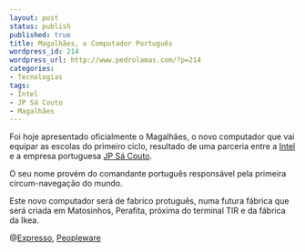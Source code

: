 ```yaml
---
layout: post
status: publish
published: true
title: Magalhães, o Computador Português
wordpress_id: 214
wordpress_url: http://www.pedrolamas.com/?p=214
categories:
- Tecnologias
tags:
- Intel
- JP Sá Couto
- Magalhães
---
```

Foi hoje apresentado oficialmente o Magalhães, o novo computador que vai equipar as escolas do primeiro ciclo, resultado de uma parceria entre a [Intel](http://www.intel.com) e a empresa portuguesa [JP Sá Couto](http://www.jpsacouto.pt/).

O seu nome provém do comandante português responsável pela primeira circum-navegação do mundo.

Este novo computador será de fabrico protuguês, numa futura fábrica que será criada em Matosinhos, Perafita, próxima do terminal TIR e da fábrica da Ikea.

@[Expresso](http://clix.expresso.pt/gen.pl?p=stories&amp;op=view&amp;fokey=ex.stories/381662), [Peopleware](http://www.pplware.com/2008/07/29/%c2%abmagalhaes%c2%bb-computador-portugues/)
